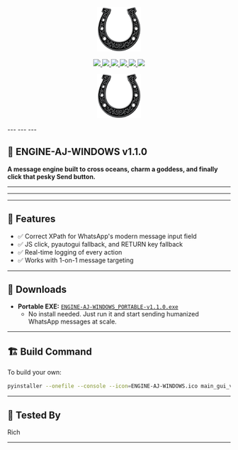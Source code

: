 <p align="center"><img src="https://github.com/richknowles/ENGINE-AJ-WINDOWS/raw/main/assets/ENGINE-AJ-WINDOWS.png" width="100" /></p>


<p align="center">
  <a href="https://github.com/richknowles/ENGINE-AJ-WINDOWS/releases">
    <img src="https://img.shields.io/github/v/release/richknowles/ENGINE-AJ-WINDOWS?color=%23f7768e&label=version&style=for-the-badge" />
  </a>
  <a href="https://github.com/richknowles/ENGINE-AJ-WINDOWS">
    <img src="https://img.shields.io/github/languages/top/richknowles/ENGINE-AJ-WINDOWS?color=ff69b4&style=for-the-badge" />
  </a>
  <a href="https://github.com/richknowles/ENGINE-AJ-WINDOWS/commits/main">
    <img src="https://img.shields.io/github/last-commit/richknowles/ENGINE-AJ-WINDOWS?color=orange&style=for-the-badge" />
  </a>
  <a href="https://github.com/richknowles/ENGINE-AJ-WINDOWS/issues">
    <img src="https://img.shields.io/github/issues/richknowles/ENGINE-AJ-WINDOWS?color=blueviolet&style=for-the-badge" />
  </a>
  <a href="https://github.com/richknowles/ENGINE-AJ-WINDOWS/stargazers">
    <img src="https://img.shields.io/github/stars/richknowles/ENGINE-AJ-WINDOWS?style=for-the-badge&color=ffcc00" />
  </a>
  <a href="https://github.com/richknowles/ENGINE-AJ-WINDOWS/releases/latest">
    <img src="https://img.shields.io/github/downloads/richknowles/ENGINE-AJ-WINDOWS/latest/total?style=for-the-badge&color=brightgreen" />
  </a>
</p>

<p align="center">
  <img src="https://github.com/richknowles/ENGINE-AJ-WINDOWS/raw/main/assets/ENGINE-AJ-WINDOWS.png" alt="ENGINE AJ Icon" width="100" />
</p>
---
---
---


## 💬 ENGINE-AJ-WINDOWS v1.1.0

**A message engine built to cross oceans, charm a goddess, and finally click that pesky Send button.**

---
---
---


## 🔧 Features

- ✅ Correct XPath for WhatsApp's modern message input field
- ✅ JS click, pyautogui fallback, and RETURN key fallback
- ✅ Real-time logging of every action
- ✅ Works with 1-on-1 message targeting


---

## 💾 Downloads

- **Portable EXE:** [`ENGINE-AJ-WINDOWS_PORTABLE-v1.1.0.exe`](https://github.com/richknowles/ENGINE-AJ-WINDOWS/releases)
  - No install needed. Just run it and start sending humanized WhatsApp messages at scale.


---

## 🏗️ Build Command

To build your own:

```bash
pyinstaller --onefile --console --icon=ENGINE-AJ-WINDOWS.ico main_gui_v1_1_0.py --add-data "aj_heart_splash.png;." --hidden-import=PIL.Image --hidden-import=PIL.ImageTk
```


---

## 🧪 Tested By

Rich

---

